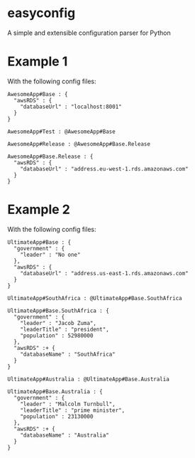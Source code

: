 # easyconfig
A simple and extensible configuration parser for Python

# Example 1
With the following config files:

```
AwesomeApp#Base : {
  "awsRDS" : {
    "databaseUrl" : "localhost:8001"
  }
}
```

```
AwesomeApp#Test : @AwesomeApp#Base
```

```
AwesomeApp#Release : @AwesomeApp#Base.Release

AwesomeApp#Base.Release : {
  "awsRDS" : {
    "databaseUrl" : "address.eu-west-1.rds.amazonaws.com"
  }
}
```

# Example 2
With the following config files:

```
UltimateApp#Base : {
  "government" : {
    "leader" : "No one"
  },
  "awsRDS" : {
    "databaseUrl" : "address.us-east-1.rds.amazonaws.com"
  }
}
```

```
UltimateApp#SouthAfrica : @UltimateApp#Base.SouthAfrica

UltimateApp#Base.SouthAfrica : {
  "government" : {
    "leader" : "Jacob Zuma",
    "leaderTitle" : "president",
    "population" : 52980000
  },
  "awsRDS" :+ {
    "databaseName" : "SouthAfrica"
  }
}
```

```
UltimateApp#Australia : @UltimateApp#Base.Australia

UltimateApp#Base.Australia : {
  "government" : {
    "leader" : "Malcolm Turnbull",
    "leaderTitle" : "prime minister",
    "population" : 23130000
  },
  "awsRDS" :+ {
    "databaseName" : "Australia"
  }
}
```

```python
```